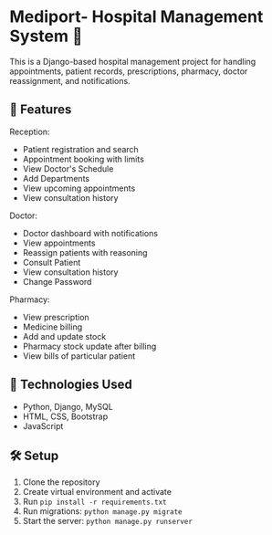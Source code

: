 # Mediport- Hospital Management System 🏥

This is a Django-based hospital management project for handling appointments, patient records, prescriptions, pharmacy, doctor reassignment, and notifications.

## 🔑 Features

Reception:
- Patient registration and search
- Appointment booking with limits
- View Doctor's Schedule
- Add Departments
- View upcoming appointments
- View consultation history

Doctor:
- Doctor dashboard with notifications
- View appointments
- Reassign patients with reasoning
- Consult Patient
- View consultation history
- Change Password

Pharmacy:
- View prescription
- Medicine billing 
- Add and update stock
- Pharmacy stock update after billing
- View bills of particular patient


## 🚀 Technologies Used
- Python, Django, MySQL
- HTML, CSS, Bootstrap
- JavaScript

## 🛠️ Setup
1. Clone the repository
2. Create virtual environment and activate
3. Run `pip install -r requirements.txt`
4. Run migrations: `python manage.py migrate`
5. Start the server: `python manage.py runserver`

